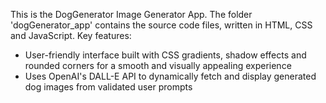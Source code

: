 This is the DogGenerator Image Generator App. The folder 'dogGenerator_app' contains the source code files, written in HTML, CSS and JavaScript.
Key features:
  - User-friendly interface built with CSS gradients, shadow effects and rounded corners for a smooth and visually appealing experience
  - Uses OpenAI's DALL-E API to dynamically fetch and display generated dog images from validated user prompts
